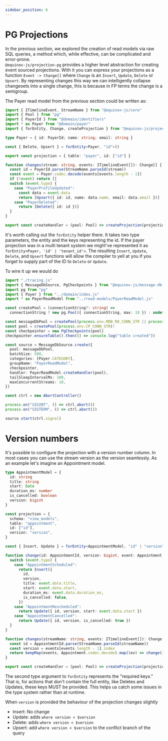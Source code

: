 ```yaml
---
sidebar_position: 6
---
```


# PG Projections

In the previous section, we explored the creation of read models via raw SQL
queries, a method which, while effective, can be complicated and error-prone.  
`@equinox-js/projection-pg` provides a higher level abstraction for creating
event sourced projections. With it you can express your projections as a
function `Event -> Change[]` where `Change` is an `Insert`, `Update`, `Delete`
or `Upsert`. By representing changes this way we can intelligently
collapse changesets into a single change, this is because in FP terms the change
is a semigroup.

The Payer read model from the previous section could be written as:

```ts
import { ITimelineEvent, StreamName } from "@equinox-js/core"
import { Pool } from "pg"
import { PayerId } from "@domain/identifiers"
import * as Payer from "@domain/payer"
import { forEntity, Change, createProjection } from "@equinox-js/projection-pg"

type Payer = { id: PayerId; name: string; email: string }

const { Delete, Upsert } = forEntity<Payer, "id">()

export const projection = { table: "payer", id: ["id"] }

function changes(stream: string, events: ITimelineEvent[]): Change[] {
  const id = PayerId.parse(StreamName.parseId(stream))
  const event = Payer.codec.decode(events[events.length - 1])
  if (!event) return []
  switch (event.type) {
    case "PayerProfileUpdated":
      const data = event.data
      return [Upsert({ id: id, name: data.name, email: data.email })]
    case "PayerDeleted":
      return [Delete({ id: id })]
  }
}

export const createHandler = (pool: Pool) => createProjection(projection, pool, changes)
```

It's worth calling out the `forEntity` helper there. It takes two type
parameters, the entity and the keys representing the id. If the payer projection
was in a multi tenant system we might've represented it as
`forEntity<Payer, 'id' | 'tenant_id'>`. The resulting `Insert`, `Update`,
`Delete`, and `Upsert` functions will allow the compiler to yell at you if you
forget to supply part of the ID to `Delete` or `Update`.

To wire it up we would do

```ts
import "./tracing.js"
import { MessageDbSource, PgCheckpoints } from "@equinox-js/message-db-source"
import pg from "pg"
import { Payer } from "../domain/index.js"
import * as PayerReadModel from "../read-models/PayerReadModel.js"

const createPool = (connectionString?: string) =>
  connectionString ? new pg.Pool({ connectionString, max: 10 }) : undefined

const messageDbPool = createPool(process.env.MDB_RO_CONN_STR || process.env.MDB_CONN_STR)!
const pool = createPool(process.env.CP_CONN_STR)!
const checkpointer = new PgCheckpoints(pool)
checkpointer.ensureTable().then(() => console.log("table created"))

const source = MessageDbSource.create({
  pool: messageDbPool,
  batchSize: 500,
  categories: [Payer.CATEGORY],
  groupName: "PayerReadModel",
  checkpointer,
  handler: PayerReadModel.createHandler(pool),
  tailSleepIntervalMs: 100,
  maxConcurrentStreams: 10,
})

const ctrl = new AbortController()

process.on("SIGINT", () => ctrl.abort())
process.on("SIGTERM", () => ctrl.abort())

source.start(ctrl.signal)
```

# Version numbers

It's possible to configure the projection with a version number column. In most
cases you can use the stream version as the version seamlessly. As an example
let's imagine an Appointment model.

```ts
type AppointmentModel = {
  id: string
  title: string
  start: Date
  duration_ms: number
  is_cancelled: boolean
  version: bigint
}

const projection = {
  schema: "view_models",
  table: "appointment",
  id: ["id"],
  version: "version",
}

const { Insert, Update } = forEntity<AppointmentModel, "id" | "version">()

function change(id: AppointmentId, version: bigint, event: Appointment.Event) {
  switch (event.type) {
    case "AppointmentScheduled":
      return Insert({
        id,
        version,
        title: event.data.title,
        start: event.data.start,
        duration_ms: event.data.duration_ms,
        is_cancelled: false,
      })
    case "AppointmentRescheduled":
      return Update({ id, version, start: event.data.start })
    case "AppointmentCancelled":
      return Update({ id, version, is_cancelled: true })
  }
}

function changes(streamName: string, events: ITimelineEvent[]): Change[] {
  const id = AppointmentId.parse(StreamName.parseId(streamName))
  const version = events[events.length - 1].index
  return keepMap(events, Appointment.codec.decode).map((ev) => change(id, version, ev))
}

export const createHandler = (pool: Pool) => createProjection(projection, pool, changes)
```

The second type argument to `forEntity` represents the "required keys." That is,
for actions that don't contain the full entity, like Deletes and Updates, these
keys MUST be provided. This helps us catch some issues in the type system rather
than at runtime.

When `version` is provided the behaviour of the projection changes slightly

- Insert: No change
- Update: adds `where version < $version`
- Delete: adds `where version < $version`
- Upsert: add `where version < $version` to the conflict branch of the query

